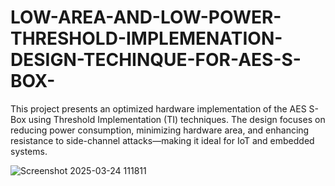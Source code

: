 # LOW-AREA-AND-LOW-POWER-THRESHOLD-IMPLEMENATION-DESIGN-TECHINQUE-FOR-AES-S-BOX-
This project presents an optimized hardware implementation of the AES S-Box using Threshold Implementation (TI) techniques. The design focuses on reducing power consumption, minimizing hardware area, and enhancing resistance to side-channel attacks—making it ideal for IoT and embedded systems.




![Screenshot 2025-03-24 111811](https://github.com/user-attachments/assets/1711b57c-4fa8-4389-96c6-44e7d9090c7a)
